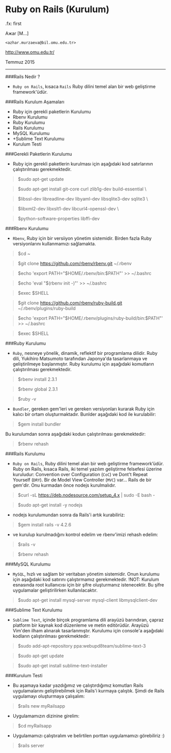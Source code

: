 #   Ruby on Rails (Kurulum)

.fx: first

 Aжar [M...]

`<azhar.murzaeva@bil.omu.edu.tr>`


http://www.omu.edu.tr/

Temmuz 2015

 
---
###Rails Nedir ?

- `Ruby on Rails`, kısaca `Rails` Ruby dilini temel alan bir web geliştirme framework'üdür. 

###Rails Kurulum Aşamaları
- Ruby için gerekli paketlerin Kurulumu
- Rbenv Kurulumu
- Ruby Kurulumu
- Rails Kurulumu
- MySQL Kurulumu
- +Sublime Text Kurulumu
- Kurulum Testi

###Gerekli Paketlerin Kurulumu

- Ruby için gerekli paketlerin kurulması için aşağıdaki kod satırlarının çalıştırılması gerekmektedir.

> $sudo apt-get update

> $sudo apt-get install git-core curl zlib1g-dev build-essential \ 

> $libssl-dev libreadline-dev libyaml-dev libsqlite3-dev sqlite3 \

> $libxml2-dev libxslt1-dev libcurl4-openssl-dev \

> $python-software-properties libffi-dev

###Rbenv Kurulumu

- `Rbenv`, Ruby için bir versiiyon yönetim sistemidir. Birden fazla Ruby versiyonlarını kullanmamızı sağlamakta.

> $cd ~

> $git clone https://github.com/rbenv/rbenv.git ~/.rbenv

> $echo 'export PATH="$HOME/.rbenv/bin:$PATH"' >> ~/.bashrc

> $echo 'eval "$(rbenv init -)"' >> ~/.bashrc

> $exec $SHELL

> $git clone https://github.com/rbenv/ruby-build.git ~/.rbenv/plugins/ruby-build

> $echo 'export PATH="$HOME/.rbenv/plugins/ruby-build/bin:$PATH"' >> ~/.bashrc

> $exec $SHELL

###Ruby Kurulumu

- `Ruby`, nesneye yönelik, dinamik, reflektif bir programlama dilidir. Ruby dili, Yukihiro Matsumoto tarafından Japonya'da tasarlanmaya ve geliştirilmeye başlanmıştır. Ruby kurulumu için aşağıdaki komutların çalıştırılması gerekmektedir.

> $rbenv install 2.3.1

> $rbenv global 2.3.1

> $ruby -v

- `Bundler`, gereken gem'leri ve gereken versiyonları kurarak Ruby için kalıcı bir ortam oluşturmaktadır. Bunlder aşağıdaki kod ile kurulabilir:

> $gem install bundler

Bu kurulumdan sonra aşağıdaki kodun çalıştırılması gerekmektedir:

> $rbenv rehash


###Rails Kurulumu

- `Ruby on Rails`, Ruby dilini temel alan bir web geliştirme framework’üdür. Ruby on Rails, kısaca Rails, iki temel yazılım geliştirme felsefesi üzerine kuruludur: Convention over Configuration (`CoC`) ve Dont't Repeat Yourself (`DRY`). Bir de Model View Controller (`MVC`) var...
Rails de bir gem'dir. Onu kurmadan önce nodejs kurulmalıdır.

> $curl -sL https://deb.nodesource.com/setup_4.x | sudo -E bash -

> $sudo apt-get install -y nodejs

- nodejs kurulumundan sonra da Rails'i artık kurabiliriz:

> $gem install rails -v 4.2.6

- ve kurulup kurulmadığını kontrol edelim ve rbenv'imizi rehash edelim:

> $rails -v

> $rbenv rehash

###MySQL Kurulumu

- `MySQL`, hızlı ve sağlam bir veritaban yönetim sistemidir. Onun kurulumu için aşağıdaki kod satırını çalıştırmamız gerekmektedir.
!NOT: Kurulum esnasında root kullanıcısı için bir şifre oluşturmanız istenecektir. Bu şifre uygulamalar geliştirilirken kullanılacaktır.

> $sudo apt-get install mysql-server mysql-client libmysqlclient-dev


###Sublime Text Kurulumu

- `Sublime Text`, içinde birçok programlama dili arayüzü barındıran, çapraz platform bir kaynak kod düzenleme ve metin editörüdür. Arayüzü Vim'den ilham alınarak tasarlanmıştır. Kurulumu için console'a aşağıdaki kodların çalıştırılması gerekmektedir:

> $sudo add-apt-repository ppa:webupd8team/sublime-text-3

> $sudo apt-get update

> $sudo apt-get install sublime-text-installer

###Kurulum Testi

- Bu aşamaya kadar yazdığımız ve çalıştırdığımız komutları Rails uygulamalarını geliştirebilmek için Rails'i kurmaya çalıştık. Şimdi de Rails uygulamayı oluşturmaya çalışalım:

> $rails new myRailsapp

- Uygulamamızın dizinine girelim:

> $cd myRailsapp

- Uygulamamızı çalıştıralım ve belirtilen porttan uygulamamızı görebiliriz :)

> $rails server
